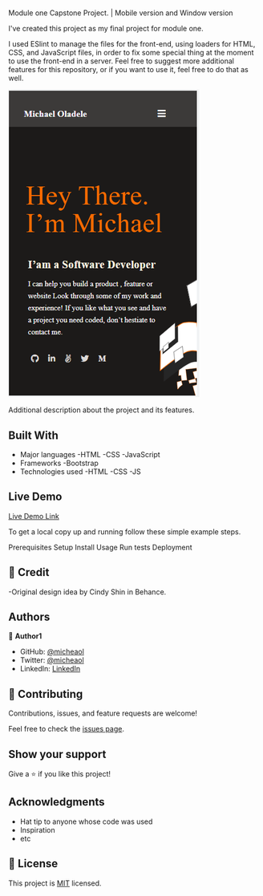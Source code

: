 # 
Module one Capstone Project. | Mobile version and Window version

I've created this project as my final project for module one.

I used ESlint to manage the files for the front-end, using loaders for HTML, CSS, and JavaScript files, in order to fix some special thing at the moment to use the front-end in a server. Feel free to suggest more additional features for this repository, or if you want to use it, feel free to do that as well.

![alt text](https://github.com/micheaol/Portfolio-project/blob/mobile-feature/images/screen.PNG)

Additional description about the project and its features.

## Built With

- Major languages
    -HTML
    -CSS
    -JavaScript
- Frameworks
    -Bootstrap
- Technologies used
    -HTML
    -CSS
    -JS

## Live Demo

[Live Demo Link](https://micheaol.github.io/module-one-capstone/)


To get a local copy up and running follow these simple example steps.

Prerequisites
Setup
Install
Usage
Run tests
Deployment


## 🤝 Credit
-Original design idea by Cindy Shin in Behance.

## Authors

👤 **Author1**

- GitHub: [@micheaol](https://github.com/micheaol)
- Twitter: [@micheaol](https://twitter.com/micheaol)
- LinkedIn: [LinkedIn](https://linkedin.com/in/micheaol)


## 🤝 Contributing

Contributions, issues, and feature requests are welcome!

Feel free to check the [issues page](../../issues/).

## Show your support

Give a ⭐️ if you like this project!

## Acknowledgments

- Hat tip to anyone whose code was used
- Inspiration
- etc

## 📝 License

This project is [MIT](./MIT.md) licensed.
